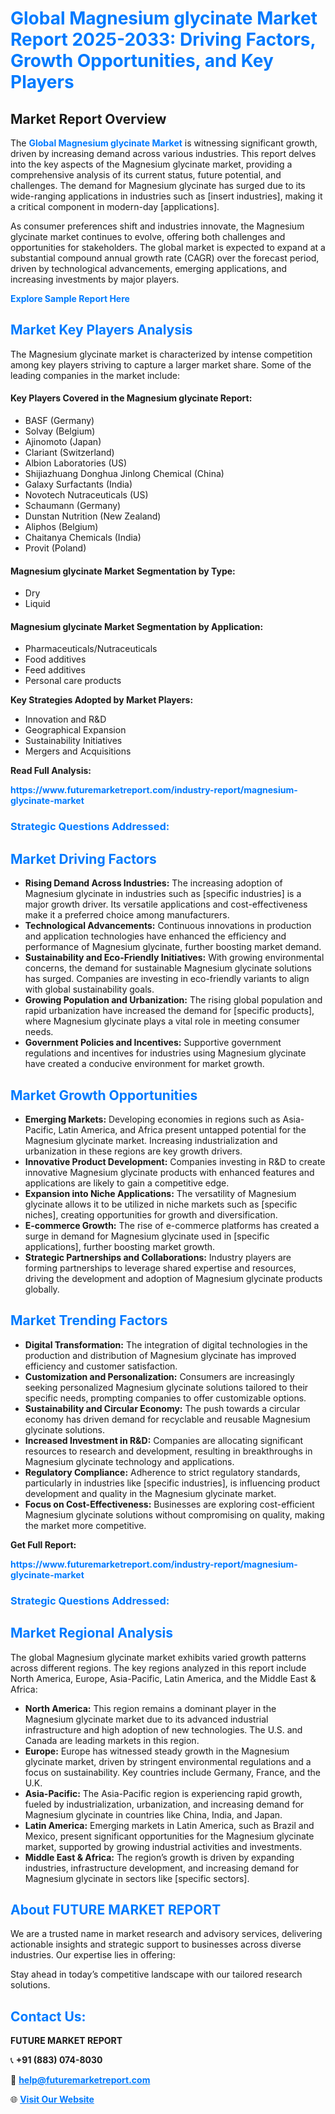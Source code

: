 <h1 style="color: #007BFF;">Global Magnesium glycinate Market Report 2025-2033: Driving Factors, Growth Opportunities, and Key Players</h1>

<section id="overview">
<h2>Market Report Overview</h2>
<p>The <a href="https://www.futuremarketreport.com/industry-report/magnesium-glycinate-market" style="color: #007BFF; text-decoration: none;"><strong>Global Magnesium glycinate Market</strong></a> is witnessing significant growth, driven by increasing demand across various industries. This report delves into the key aspects of the Magnesium glycinate market, providing a comprehensive analysis of its current status, future potential, and challenges. The demand for Magnesium glycinate has surged due to its wide-ranging applications in industries such as [insert industries], making it a critical component in modern-day [applications].</p>
<p>As consumer preferences shift and industries innovate, the Magnesium glycinate market continues to evolve, offering both challenges and opportunities for stakeholders. The global market is expected to expand at a substantial compound annual growth rate (CAGR) over the forecast period, driven by technological advancements, emerging applications, and increasing investments by major players.</p>
</section>

<section id="overview">
<p><a href="https://www.futuremarketreport.com/request-sample/reportId=54592" style="color: #007BFF; text-decoration: none;"><strong>Explore Sample Report Here</strong></a></p>
</section>

<section id="key-players">
<h2 style="color: #007BFF;">Market Key Players Analysis</h2>
<p>The Magnesium glycinate market is characterized by intense competition among key players striving to capture a larger market share. Some of the leading companies in the market include:</p>
<h4>Key Players Covered in the Magnesium glycinate Report:</h4>
<ul><li>BASF (Germany)</li><li>Solvay (Belgium)</li><li>Ajinomoto (Japan)</li><li>Clariant (Switzerland)</li><li>Albion Laboratories (US)</li><li>Shijiazhuang Donghua Jinlong Chemical (China)</li><li>Galaxy Surfactants (India)</li><li>Novotech Nutraceuticals (US)</li><li>Schaumann (Germany)</li><li>Dunstan Nutrition (New Zealand)</li><li>Aliphos (Belgium)</li><li>Chaitanya Chemicals (India)</li><li>Provit (Poland)</li></ul>
<h4>Magnesium glycinate Market Segmentation by Type:</h4>
<ul><li>Dry</li><li>Liquid</li></ul>

<h4>Magnesium glycinate Market Segmentation by Application:</h4>
<ul><li>Pharmaceuticals/Nutraceuticals</li><li>Food additives</li><li>Feed additives</li><li>Personal care products</li></ul>
<p><strong>Key Strategies Adopted by Market Players:</strong></p>
<ul>
<li>Innovation and R&D</li>
<li>Geographical Expansion</li>
<li>Sustainability Initiatives</li>
<li>Mergers and Acquisitions</li>
</ul>
</section>

<section>
<p><strong>Read Full Analysis: </strong></p><a href="https://www.futuremarketreport.com/industry-report/magnesium-glycinate-market" style="color: #007BFF; text-decoration: none;"><strong>https://www.futuremarketreport.com/industry-report/magnesium-glycinate-market</strong></a>
<h3 style="color: #007BFF;">Strategic Questions Addressed:</h3>
</section>

<section id="driving-factors">
<h2 style="color: #007BFF;">Market Driving Factors</h2>
<ul>
<li><strong>Rising Demand Across Industries:</strong> The increasing adoption of Magnesium glycinate in industries such as [specific industries] is a major growth driver. Its versatile applications and cost-effectiveness make it a preferred choice among manufacturers.</li>
<li><strong>Technological Advancements:</strong> Continuous innovations in production and application technologies have enhanced the efficiency and performance of Magnesium glycinate, further boosting market demand.</li>
<li><strong>Sustainability and Eco-Friendly Initiatives:</strong> With growing environmental concerns, the demand for sustainable Magnesium glycinate solutions has surged. Companies are investing in eco-friendly variants to align with global sustainability goals.</li>
<li><strong>Growing Population and Urbanization:</strong> The rising global population and rapid urbanization have increased the demand for [specific products], where Magnesium glycinate plays a vital role in meeting consumer needs.</li>
<li><strong>Government Policies and Incentives:</strong> Supportive government regulations and incentives for industries using Magnesium glycinate have created a conducive environment for market growth.</li>
</ul>
</section>

<section id="growth-opportunities">
<h2 style="color: #007BFF;">Market Growth Opportunities</h2>
<ul>
<li><strong>Emerging Markets:</strong> Developing economies in regions such as Asia-Pacific, Latin America, and Africa present untapped potential for the Magnesium glycinate market. Increasing industrialization and urbanization in these regions are key growth drivers.</li>
<li><strong>Innovative Product Development:</strong> Companies investing in R&D to create innovative Magnesium glycinate products with enhanced features and applications are likely to gain a competitive edge.</li>
<li><strong>Expansion into Niche Applications:</strong> The versatility of Magnesium glycinate allows it to be utilized in niche markets such as [specific niches], creating opportunities for growth and diversification.</li>
<li><strong>E-commerce Growth:</strong> The rise of e-commerce platforms has created a surge in demand for Magnesium glycinate used in [specific applications], further boosting market growth.</li>
<li><strong>Strategic Partnerships and Collaborations:</strong> Industry players are forming partnerships to leverage shared expertise and resources, driving the development and adoption of Magnesium glycinate products globally.</li>
</ul>
</section>

<section id="trending-factors">
<h2 style="color: #007BFF;">Market Trending Factors</h2>
<ul>
<li><strong>Digital Transformation:</strong> The integration of digital technologies in the production and distribution of Magnesium glycinate has improved efficiency and customer satisfaction.</li>
<li><strong>Customization and Personalization:</strong> Consumers are increasingly seeking personalized Magnesium glycinate solutions tailored to their specific needs, prompting companies to offer customizable options.</li>
<li><strong>Sustainability and Circular Economy:</strong> The push towards a circular economy has driven demand for recyclable and reusable Magnesium glycinate solutions.</li>
<li><strong>Increased Investment in R&D:</strong> Companies are allocating significant resources to research and development, resulting in breakthroughs in Magnesium glycinate technology and applications.</li>
<li><strong>Regulatory Compliance:</strong> Adherence to strict regulatory standards, particularly in industries like [specific industries], is influencing product development and quality in the Magnesium glycinate market.</li>
<li><strong>Focus on Cost-Effectiveness:</strong> Businesses are exploring cost-efficient Magnesium glycinate solutions without compromising on quality, making the market more competitive.</li>
</ul>
</section>

<section>
<p><strong>Get Full Report: </strong></p><a href="https://www.futuremarketreport.com/industry-report/magnesium-glycinate-market" style="color: #007BFF; text-decoration: none;"><strong>https://www.futuremarketreport.com/industry-report/magnesium-glycinate-market</strong></a>
<h3 style="color: #007BFF;">Strategic Questions Addressed:</h3>
</section>


<section id="regional-analysis">
<h2 style="color: #007BFF;">Market Regional Analysis</h2>
<p>The global Magnesium glycinate market exhibits varied growth patterns across different regions. The key regions analyzed in this report include North America, Europe, Asia-Pacific, Latin America, and the Middle East & Africa:</p>
<ul>
<li><strong>North America:</strong> This region remains a dominant player in the Magnesium glycinate market due to its advanced industrial infrastructure and high adoption of new technologies. The U.S. and Canada are leading markets in this region.</li>
<li><strong>Europe:</strong> Europe has witnessed steady growth in the Magnesium glycinate market, driven by stringent environmental regulations and a focus on sustainability. Key countries include Germany, France, and the U.K.</li>
<li><strong>Asia-Pacific:</strong> The Asia-Pacific region is experiencing rapid growth, fueled by industrialization, urbanization, and increasing demand for Magnesium glycinate in countries like China, India, and Japan.</li>
<li><strong>Latin America:</strong> Emerging markets in Latin America, such as Brazil and Mexico, present significant opportunities for the Magnesium glycinate market, supported by growing industrial activities and investments.</li>
<li><strong>Middle East & Africa:</strong> The region’s growth is driven by expanding industries, infrastructure development, and increasing demand for Magnesium glycinate in sectors like [specific sectors].</li>
</ul>
</section>

<footer>
<h2 style="color: #007BFF;">About FUTURE MARKET REPORT</h2>
<p>We are a trusted name in market research and advisory services, delivering actionable insights and strategic support to businesses across diverse industries. Our expertise lies in offering:</p>

<p>Stay ahead in today’s competitive landscape with our tailored research solutions.</p>

<h2 style="color: #007BFF;">Contact Us:</h2>
<p><strong>FUTURE MARKET REPORT</strong></p>
<p>📞 <strong>+91 (883) 074-8030</strong></p>
<p>📧 <strong><a href="mailto:help@futuremarketreport.com" style="color: #007BFF;">help@futuremarketreport.com</a></strong></p>
<p>🌐 <strong><a href="https://www.futuremarketreport.com/" style="color: #007BFF;">Visit Our Website</a></strong></p>
</footer>